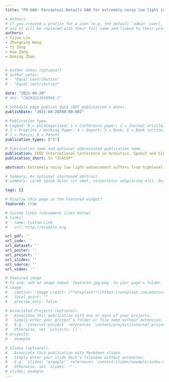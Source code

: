 ```yaml
---
title: "PD-GAN: Perceptual-Details GAN for extremely noisy low light image enhancement"

# Authors
# If you created a profile for a user (e.g. the default `admin` user), write the username (folder name) here 
# and it will be replaced with their full name and linked to their profile.
authors:
- Yijun Liu
- Zhengning Wang
- Yi Zeng
- Hao Zeng
- Deming Zhao


# Author notes (optional)
# author_notes:
# - "Equal contribution"
# - "Equal contribution"

date: "2021-04-20"
# doi: "CN202011036966.2"

# Schedule page publish date (NOT publication's date).
publishDate: "2021-04-20T00:00:00Z"

# Publication type.
# Legend: 0 = Uncategorized; 1 = Conference paper; 2 = Journal article;
# 3 = Preprint / Working Paper; 4 = Report; 5 = Book; 6 = Book section;
# 7 = Thesis; 8 = Patent
publication_types: ["1"]

# Publication name and optional abbreviated publication name.
publication: IEEE International Conference on Acoustics, Speech and Signal Processing (ICASSP)
publication_short: In *ICASSP*

abstract: Extremely noisy low light enhancement suffers from highlevel noise, loss of texture detail, and color degradation. When recovering color or illumination for images taken in a dark environment, the challenge for networks is how to balance the enhancement for noise and texture details for a good visual effect. A single network is not suitable for solving the ill-posed problem of mapping the input image’s noise to the clear target in the ground truth. To solve the problems, we pro-pose perceptual-details GAN (PD-GAN) utilizing Zero- DCE to initially recover illumination and combine residual dense-block Encoder-Decoder structure to suppress noise while finely adjusting the illumination. Besides, fractional differential gradient masks are integrated into the discriminator to enhance details. Experiment results demonstrate that PD-GAN outperforms other methods on the extremely low-light image dataset.

# Summary. An optional shortened abstract.
# summary: Lorem ipsum dolor sit amet, consectetur adipiscing elit. Duis posuere tellus ac convallis placerat. Proin tincidunt magna sed ex sollicitudin condimentum.

tags: []

# Display this page in the Featured widget?
featured: true

# Custom links (uncomment lines below)
# links:
# - name: Custom Link
#   url: http://example.org

url_pdf: ''
url_code: ''
url_dataset: ''
url_poster: ''
url_project: ''
url_slides: ''
url_source: ''
url_video: ''

# Featured image
# To use, add an image named `featured.jpg/png` to your page's folder. 
# image:
#   caption: 'Image credit: [**Unsplash**](https://unsplash.com/photos/pLCdAaMFLTE)'
#   focal_point: ""
#   preview_only: false

# Associated Projects (optional).
#   Associate this publication with one or more of your projects.
#   Simply enter your project's folder or file name without extension.
#   E.g. `internal-project` references `content/project/internal-project/index.md`.
#   Otherwise, set `projects: []`.
# projects:
# - example

# Slides (optional).
#   Associate this publication with Markdown slides.
#   Simply enter your slide deck's filename without extension.
#   E.g. `slides: "example"` references `content/slides/example/index.md`.
#   Otherwise, set `slides: ""`.
# slides: example
---
```


